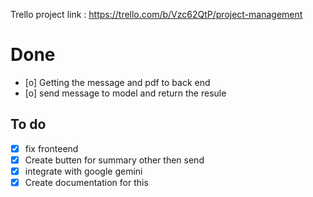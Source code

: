 Trello project link : https://trello.com/b/Vzc62QtP/project-management

# Done
- [o] Getting the message and pdf to back end 
- [o] send message to model and return the resule 

## To do 
- [x] fix fronteend
- [x] Create butten for summary other then send 
- [x] integrate with google gemini 
- [x] Create documentation for this 